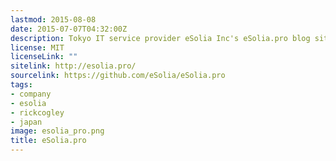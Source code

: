 ```yaml
---
lastmod: 2015-08-08
date: 2015-07-07T04:32:00Z
description: Tokyo IT service provider eSolia Inc's eSolia.pro blog site, powered by Hugo.
license: MIT
licenseLink: ""
sitelink: http://esolia.pro/
sourcelink: https://github.com/eSolia/eSolia.pro
tags:
- company
- esolia
- rickcogley
- japan
image: esolia_pro.png
title: eSolia.pro
---
```


